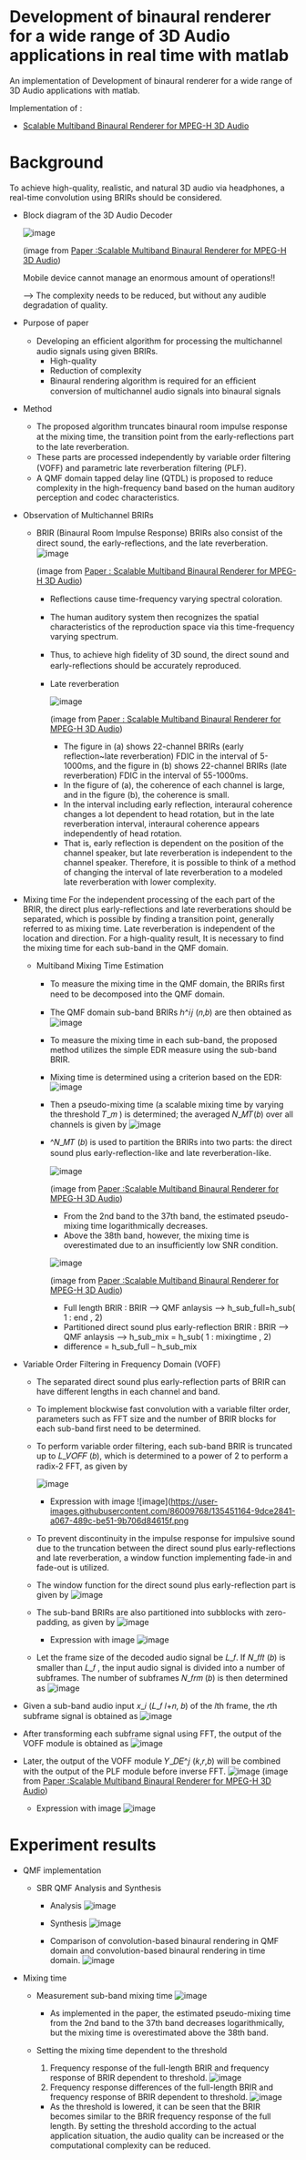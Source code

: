 # Development of binaural renderer for a wide range of 3D Audio applications in real time with matlab

An implementation of Development of binaural renderer for a wide range of 3D Audio applications with matlab.

Implementation of :

* [Scalable Multiband Binaural Renderer for MPEG-H 3D Audio][research]

[research]: https://ieeexplore.ieee.org/document/7093133

# Background

To achieve high-quality, realistic, and natural 3D audio via headphones, a real-time convolution using BRIRs should be considered.

* Block diagram of the 3D Audio Decoder

  ![image](https://user-images.githubusercontent.com/86009768/135259018-27aad8b9-092a-4461-8338-85e6baaf198a.png)
 
  (image from [Paper :Scalable Multiband Binaural Renderer for MPEG-H 3D Audio][research])
  
  Mobile device cannot manage an enormous amount of operations!!
    
    --> The complexity needs to be reduced, but without any audible degradation of quality.

* Purpose of paper
  * Developing an efﬁcient algorithm for processing the multichannel audio signals using given BRIRs.
    * High-quality
    - Reduction of complexity 
    - Binaural rendering algorithm is required for an efﬁcient conversion of multichannel audio signals into binaural signals 

* Method 
  * The proposed algorithm truncates binaural room impulse response at the mixing time, the transition point from the early-reﬂections part to the late reverberation. 
  * These parts are processed independently by variable order ﬁltering (VOFF) and parametric late reverberation ﬁltering (PLF).
  * A QMF domain tapped delay line (QTDL) is proposed to reduce complexity in the high-frequency band based on the human auditory perception and codec characteristics.

* Observation of Multichannel BRIRs
  * BRIR (Binaural Room Impulse Response)
    BRIRs also consist of the direct sound, the early-reﬂections, and the late reverberation.
    ![image](https://user-images.githubusercontent.com/86009768/135260984-87993148-5c42-4225-89b0-c5f50fc4761a.png)

    (image from [Paper : Scalable Multiband Binaural Renderer for MPEG-H 3D Audio][research])
    
    * Reﬂections cause time-frequency varying spectral coloration.
    * The human auditory system then recognizes the spatial characteristics of the reproduction space via this time-frequency varying spectrum. 
    * Thus, to achieve high  ﬁdelity of 3D sound, the direct sound and early-reﬂections should be accurately reproduced.
    * Late reverberation
        
        ![image](https://user-images.githubusercontent.com/86009768/135296512-36c12694-3bc9-4cdb-8b67-d3b92a3ed814.png) 
         
         (image from [Paper : Scalable Multiband Binaural Renderer for MPEG-H 3D Audio][research])
         
      * The figure in (a) shows 22-channel BRIRs (early reflection~late reverberation) FDIC in the interval of 5-1000ms, and the figure in (b) shows 22-channel BRIRs (late reverberation) FDIC in the interval of 55-1000ms.
      * In the figure of (a), the coherence of each channel is large, and in the figure (b), the coherence is small.
      *  In the interval including early reflection, interaural coherence changes a lot dependent to head rotation, but in the late reverberation interval, interaural coherence appears independently of head rotation.
      * That is, early reflection is dependent on the position of the channel speaker, but late reverberation is independent to the channel speaker. Therefore, it is possible to think of a method of changing the interval of late reverberation to a modeled late reverberation with lower complexity.

* Mixing time
  For the independent processing of the each part of the BRIR, the direct plus early-reflections and late reverberations should be separated, which is possible by finding a transition point, generally referred to as mixing time.
  Late reverberation is independent of the location and direction. 
  For a high-quality result, It is necessary to find the mixing time for each sub-band in the QMF domain.
  
  * Multiband Mixing Time Estimation
    * To measure the mixing time in the QMF domain, the BRIRs ﬁrst need to be decomposed into the QMF domain.
    * The QMF domain sub-band BRIRs ℎ^𝑖𝑗 (𝑛,𝑏) are then obtained as 
      ![image](https://user-images.githubusercontent.com/86009768/136388037-a589ba77-7573-4fa9-9a9b-79eb672adfb4.png)
     
    * To measure the mixing time in each sub-band, the proposed method utilizes the simple EDR measure using the sub-band BRIR. 
    * Mixing time is determined using a criterion based on the EDR:
      ![image](https://user-images.githubusercontent.com/86009768/136387864-38f67ac8-5316-4a20-914b-bccb86046722.png)
    
    * Then a pseudo-mixing time (a scalable mixing time by varying the threshold 𝑇_𝑚 ) is determined; the averaged 𝑁_𝑀𝑇(𝑏) over all channels is given by
      ![image](https://user-images.githubusercontent.com/86009768/136388439-ec15bdd9-69d1-41ca-b158-53f15f2c168a.png)
    
    * ^𝑁_𝑀𝑇 (𝑏) is used to partition the BRIRs into two parts:  the direct sound plus early-reﬂection-like and late reverberation-like.
     
      ![image](https://user-images.githubusercontent.com/86009768/135447846-171c14a5-bfc2-4a83-a4eb-4217e760fe2b.png)
      
        (image from [Paper :Scalable Multiband Binaural Renderer for MPEG-H 3D Audio][research])
        
        * From the 2nd band to the 37th band, the estimated pseudo-mixing time logarithmically decreases.
        * Above the 38th band, however, the mixing time is overestimated due to an insufficiently low SNR condition.
      
      ![image](https://user-images.githubusercontent.com/86009768/135448154-b75132df-cd33-4715-b95b-627fab65e662.png)
        
        
        (image from [Paper :Scalable Multiband Binaural Renderer for MPEG-H 3D Audio][research])

        * Full length BRIR : BRIR --> QMF anlaysis  --> h_sub_full=h_sub( 1 : end  , 2) 
        * Partitioned direct sound plus early-reflection BRIR : BRIR --> QMF anlaysis --> h_sub_mix = h_sub( 1 : mixingtime , 2)
        * difference = h_sub_full – h_sub_mix

* Variable Order Filtering in Frequency Domain (VOFF)
  * The separated direct sound plus early-reflection parts of BRIR can have different lengths in each channel and band.
  * To implement blockwise fast convolution with a variable filter order, parameters such as FFT size and the number of BRIR blocks for each sub-band first need to be determined.
  * To perform variable order filtering, each sub-band BRIR is truncated up to 𝐿_𝑉𝑂𝐹𝐹 (𝑏), which is determined to a power of 2 to perform a radix-2 FFT, as given by
    
    
    ![image](https://user-images.githubusercontent.com/86009768/135449735-25239a86-f96b-4b98-9d62-95bd426b6c8a.png)
    * Expression with image
      ![image](https://user-images.githubusercontent.com/86009768/135451164-9dce2841-a067-489c-be51-9b706d84615f.png

  * To prevent discontinuity in the impulse response for impulsive sound due to the truncation between the direct sound plus early-reflections and late reverberation, a window function implementing fade-in and fade-out is utilized.
  * The window function for the direct sound plus early-reflection part is given by
    ![image](https://user-images.githubusercontent.com/86009768/135450121-e245b0ac-d80d-43a2-85ac-45affbdb78c4.png)
  
  * The sub-band BRIRs are also partitioned into subblocks with zero-padding, as given by
    ![image](https://user-images.githubusercontent.com/86009768/135451397-c538f212-c398-490c-a68e-a76d90816df0.png)

    * Expression with image
      ![image](https://user-images.githubusercontent.com/86009768/135451427-e3efaa2f-5f9e-411e-8f12-5548dfbd01f7.png)

  * Let the frame size of the decoded audio signal be 𝐿_𝑓. If 𝑁_𝑓𝑓𝑡 (𝑏) is smaller than 𝐿_𝑓 , the input audio signal is divided into a number of subframes. The number of subframes 𝑁_𝑓𝑟𝑚 (𝑏) is then determined as
    ![image](https://user-images.githubusercontent.com/86009768/135451989-fb5792a2-cf40-45c6-9378-63d3cd7f3504.png)
 
 * Given a sub-band audio input 𝑥_𝑖 (𝐿_𝑓 𝑙+𝑛, 𝑏) of the 𝑙th frame, the 𝑟th subframe signal is obtained as
    ![image](https://user-images.githubusercontent.com/86009768/135452033-169e7068-cbc1-4103-9c61-322d173a0ca1.png)
 
 * After transforming each subframe signal using FFT, the output of the VOFF module is obtained as
    ![image](https://user-images.githubusercontent.com/86009768/135452143-b1bbe269-b6de-43d3-8b0f-31e28bdb5f35.png) 

* Later, the output of the VOFF module 𝑌_𝐷𝐸^𝑗 (𝑘,𝑟,𝑏) will be combined with the output of the PLF module before inverse FFT.
    ![image](https://user-images.githubusercontent.com/86009768/135452280-65e08ac9-83da-4757-97a0-5236fff480aa.png)
               (image from [Paper :Scalable Multiband Binaural Renderer for MPEG-H 3D Audio][research])
    
    * Expression with image 
      ![image](https://user-images.githubusercontent.com/86009768/135452732-1ffc59ec-89f6-4d6a-8b83-6297b671e843.png)

# Experiment results

* QMF implementation
  * SBR QMF Analysis and Synthesis
    * Analysis
      ![image](https://user-images.githubusercontent.com/86009768/135453449-454c3e2c-216f-41d6-9065-051c100baba1.png)
    
    * Synthesis
      ![image](https://user-images.githubusercontent.com/86009768/135453521-12716db1-e9d0-4046-ac68-b88c6bd983a5.png)
    
    * Comparison of convolution-based binaural rendering in QMF domain and convolution-based binaural rendering in time domain.
      ![image](https://user-images.githubusercontent.com/86009768/135454391-3bd3894c-d310-49ea-9bdb-13f2e70e5441.png)

* Mixing time
  * Measurement sub-band mixing time
    ![image](https://user-images.githubusercontent.com/86009768/135455721-711778cf-5178-44df-9bd0-0525c70c0dce.png)
    * As implemented in the paper, the estimated pseudo-mixing time from the 2nd band to the 37th band decreases logarithmically, but the mixing time is overestimated above the 38th band.

  * Setting the mixing time dependent to the threshold
    
    1. Frequency response of the full-length BRIR and frequency response of BRIR dependent to threshold.
      ![image](https://user-images.githubusercontent.com/86009768/135457786-73ef948c-84d1-44d8-a98d-315c28f5f2a1.png)
    2. Frequency response differences of the full-length BRIR and frequency response of BRIR dependent to threshold. 
      ![image](https://user-images.githubusercontent.com/86009768/135458734-bfc4bf67-0081-43cd-beee-61b353875b3f.png)
    
      * As the threshold is lowered, it can be seen that the BRIR becomes similar to the BRIR frequency response of the full length. By setting the threshold according to the actual application situation, the audio quality can be increased or the computational complexity can be reduced.

